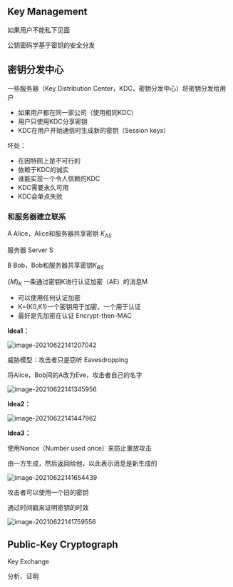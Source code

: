 ## Key Management

如果用户不能私下见面

公钥密码学基于密钥的安全分发

## 密钥分发中心

一些服务器（Key Distribution Center，KDC，密钥分发中心）将密钥分发给用户

- 如果用户都在同一家公司（使用相同KDC）
- 用户只使用KDC分享密钥
- KDC在用户开始通信时生成新的密钥（Session keys）

坏处：

- 在因特网上是不可行的
- 依赖于KDC的诚实
- 谁能实现一个令人信赖的KDC
- KDC需要永久可用
- KDC会单点失败

### 和服务器建立联系

A Alice，Alice和服务器共享密钥 $K_{AS}$

服务器 Server S

B Bob，Bob和服务器共享密钥$K_{BS}$

${\{M\}}_K$ 一条通过密钥K进行认证加密（AE）的消息M

- 可以使用任何认证加密
- K=(K0,K1)一个密钥用于加密，一个用于认证
- 最好是先加密在认证 Encrypt-then-MAC

**Idea1：**

![image-20210622141207042](image/image-20210622141207042.png)

威胁模型：攻击者只是窃听 Eavesdropping

将Alice，Bob间的A改为Eve，攻击者自己的名字

![image-20210622141345956](image/image-20210622141345956.png)

**Idea2：**

![image-20210622141447962](image/image-20210622141447962.png)

**Idea3：**

使用Nonce（Number used once）来防止重放攻击

由一方生成，然后返回给他，以此表示消息是新生成的

![image-20210622141654439](image/image-20210622141654439.png)

攻击者可以使用一个旧的密钥

通过时间戳来证明密钥的时效

![image-20210622141759556](image/image-20210622141759556.png)



## Public-Key Cryptograph

Key Exchange

分析、证明
